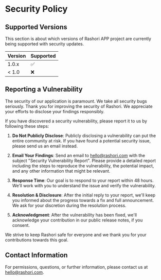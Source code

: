# Security Policy

## Supported Versions

This section is about which versions of Rashori APP project are currently being supported with security updates.

| Version | Supported          |
| ------- | ------------------ |
| 1.0.x   | :white_check_mark: |
| < 1.0   | :x:                |

## Reporting a Vulnerability

The security of our application is paramount. We take all security bugs seriously. Thank you for improving the security of Rashori. We appreciate your efforts to disclose your findings responsibly.

If you have discovered a security vulnerability, please report it to us by following these steps:

1. **Do Not Publicly Disclose**: Publicly disclosing a vulnerability can put the entire community at risk. If you have found a potential security issue, please send us an email instead.
   
2. **Email Your Findings**: Send an email to [hello@rashori.com](mailto:hello@rashori.com) with the subject "Security Vulnerability Report". Please provide a detailed report including the steps to reproduce the vulnerability, the potential impact, and any other information that might be relevant.

3. **Response Time**: Our goal is to respond to your report within 48 hours. We'll work with you to understand the issue and verify the vulnerability.

4. **Resolution & Disclosure**: After the initial reply to your report, we'll keep you informed about the progress towards a fix and full announcement. We ask for your discretion during the resolution process.

5. **Acknowledgment**: After the vulnerability has been fixed, we'll acknowledge your contribution in our public release notes, if you consent.

We strive to keep Rashori safe for everyone and we thank you for your contributions towards this goal.

## Contact Information

For permissions, questions, or further information, please contact us at [hello@rashori.com](mailto:hello@rashori.com).

